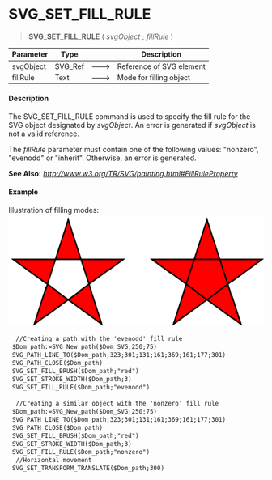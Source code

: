 # SVG_SET_FILL_RULE

>**SVG_SET_FILL_RULE** ( *svgObject* ; *fillRule* )

| Parameter | Type |  | Description |
| --- | --- | --- | --- |
| svgObject | SVG_Ref | &#x1F852; | Reference of SVG element |
| fillRule | Text | &#x1F852; | Mode for filling object |



#### Description 

The SVG\_SET\_FILL\_RULE command is used to specify the fill rule for the SVG object designated by *svgObject*. An error is generated if *svgObject* is not a valid reference. 

The *fillRule* parameter must contain one of the following values: "nonzero", "evenodd" or "inherit". Otherwise, an error is generated.

**See Also:** *http://www.w3.org/TR/SVG/painting.html#FillRuleProperty*

#### Example 

Illustration of filling modes:  
![](../images/pict359095.en.png)

```4d
  //Creating a path with the 'evenodd' fill rule
 $Dom_path:=SVG_New_path($Dom_SVG;250;75)
 SVG_PATH_LINE_TO($Dom_path;323;301;131;161;369;161;177;301)
 SVG_PATH_CLOSE($Dom_path)
 SVG_SET_FILL_BRUSH($Dom_path;"red")
 SVG_SET_STROKE_WIDTH($Dom_path;3)
 SVG_SET_FILL_RULE($Dom_path;"evenodd")
 
  //Creating a similar object with the 'nonzero' fill rule
 $Dom_path:=SVG_New_path($Dom_SVG;250;75)
 SVG_PATH_LINE_TO($Dom_path;323;301;131;161;369;161;177;301)
 SVG_PATH_CLOSE($Dom_path)
 SVG_SET_FILL_BRUSH($Dom_path;"red")
 SVG_SET_STROKE_WIDTH($Dom_path;3)
 SVG_SET_FILL_RULE($Dom_path;"nonzero")
  //Horizontal movement
 SVG_SET_TRANSFORM_TRANSLATE($Dom_path;300)
```
